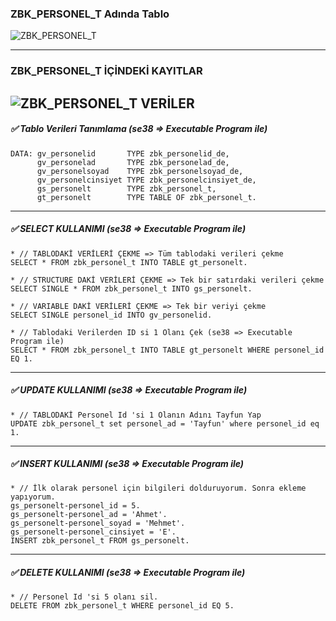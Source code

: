 ### ZBK_PERSONEL_T Adında Tablo
![ZBK_PERSONEL_T](https://i.hizliresim.com/ecvvwe2.jpg)

---
### ZBK_PERSONEL_T İÇİNDEKİ KAYITLAR
![ZBK_PERSONEL_T VERİLER](https://i.hizliresim.com/5kbnqu7.jpg)
---
##### ✅ Tablo Verileri Tanımlama (se38 => Executable Program ile)
```
DATA: gv_personelid       TYPE zbk_personelid_de,
      gv_personelad       TYPE zbk_personelad_de,
      gv_personelsoyad    TYPE zbk_personelsoyad_de,
      gv_personelcinsiyet TYPE zbk_personelcinsiyet_de,
      gs_personelt        TYPE zbk_personel_t,
      gt_personelt        TYPE TABLE OF zbk_personel_t.
```
---
##### ✅ SELECT KULLANIMI (se38 => Executable Program ile)
```
* // TABLODAKİ VERİLERİ ÇEKME => Tüm tablodaki verileri çekme
SELECT * FROM zbk_personel_t INTO TABLE gt_personelt.

* // STRUCTURE DAKİ VERİLERİ ÇEKME => Tek bir satırdaki verileri çekme
SELECT SINGLE * FROM zbk_personel_t INTO gs_personelt.

* // VARIABLE DAKİ VERİLERİ ÇEKME => Tek bir veriyi çekme
SELECT SINGLE personel_id INTO gv_personelid.

* // Tablodaki Verilerden ID si 1 Olanı Çek (se38 => Executable Program ile)
SELECT * FROM zbk_personel_t INTO TABLE gt_personelt WHERE personel_id EQ 1.
```
---
##### ✅ UPDATE KULLANIMI (se38 => Executable Program ile)
```
* // TABLODAKİ Personel Id 'si 1 Olanın Adını Tayfun Yap  
UPDATE zbk_personel_t set personel_ad = 'Tayfun' where personel_id eq 1.
```
---
##### ✅ INSERT KULLANIMI (se38 => Executable Program ile)
```
* // İlk olarak personel için bilgileri dolduruyorum. Sonra ekleme yapıyorum.
gs_personelt-personel_id = 5.
gs_personelt-personel_ad = 'Ahmet'.
gs_personelt-personel_soyad = 'Mehmet'.
gs_personelt-personel_cinsiyet = 'E'.
INSERT zbk_personel_t FROM gs_personelt.
```
---
##### ✅ DELETE KULLANIMI (se38 => Executable Program ile)
```
* // Personel Id 'si 5 olanı sil.
DELETE FROM zbk_personel_t WHERE personel_id EQ 5.
```
